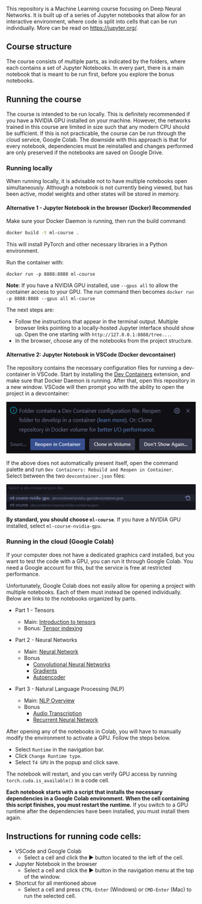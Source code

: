This repository is a Machine Learning course focusing on Deep Neural Networks. It is built up of a series of Jupyter notebooks that allow for an interactive environment, where code is split into cells that can be run individually. More can be read on https://jupyter.org/. 

## Course structure
The course consists of multiple parts, as indicated by the folders, where each contains a set of Jupyter Notebooks. In every part, there is a main notebook that is meant to be run first, before you explore the bonus notebooks. 

## Running the course
The course is intended to be run locally. This is definitely recommended if you have a NVIDIA GPU installed on your machine. However, the networks trained in this course are limited in size such that any modern CPU should be sufficient. If this is not practicable, the course can be run through the cloud service, Google Colab. The downside with this approach is that for every notebook, dependencies must be reinstalled and changes performed are only preserved if the notebooks are saved on Google Drive. 

### Running locally
When running locally, it is advisable not to have multiple notebooks open simultaneously. Although a notebook is not currently being viewed, but has been active, model weights and other states will be stored in memory. 

#### Alternative 1 - Jupyter Notebook in the browser (Docker)  **Recommended**
Make sure your Docker Daemon is running, then run the build command:
```bash
docker build -t ml-course .
```
This will install PyTorch and other necessary libraries in a Python environment.

Run the container with:
```
docker run -p 8888:8888 ml-course
```
**Note**: If you have a NVIDIA GPU installed, use `--gpus all` to allow the container access to your GPU. The run command then becomes `docker run -p 8888:8888 --gpus all ml-course`

The next steps are:
- Follow the instructions that appear in the terminal output. Multiple browser links pointing to a locally-hosted Jupyter interface should show up. Open the one starting with `http://127.0.0.1:8888/tree...`.
- In the browser, choose any of the notebooks from the project structure. 

#### Alternative 2: Jupyter Notebook in VSCode (Docker devcontainer)
The repository contains the necessary configuration files for running a dev-container in VSCode. Start by installing the [Dev Containers](https://marketplace.visualstudio.com/items?itemName=ms-vscode-remote.remote-containers) extension, and make sure that Docker Daemon is running. After that, open this repository in a new window. VSCode will then prompt you with the ability to open the project in a devcontainer:

![vscode dev container prompt](./res/devcontainers-vscode-prompt.png)

If the above does not automatically present itself, open the command palette and run `Dev Containers: Rebuild and Reopen in Container`.  
Select between the two `devcontainer.json` files:

![dev containers to choose from](./res/devcontainers.png)

**By standard, you should choose `ml-course`**. If you have a NVIDIA GPU installed, select `ml-course-nvidia-gpu`.

### Running in the cloud (Google Colab)
If your computer does not have a dedicated graphics card installed, but you want to test the code with a GPU, you can run it through Google Colab. You need a Google account for this, but the service is free at restricted performance. 

Unfortunately, Google Colab does not easily allow for opening a project with multiple notebooks. Each of them must instead be opened individually. 
Below are links to the notebooks organized by parts.

- Part 1 - Tensors
    - Main: [Introduction to tensors](https://colab.research.google.com/github/willdalh/ml-course/blob/main/part1-tensors/tensors.ipynb)
    - Bonus: [Tensor indexing](https://colab.research.google.com/github/willdalh/ml-course/blob/main/part1-tensors/bonus_indexing.ipynb)

- Part 2 - Neural Networks
    - Main: [Neural Network](https://colab.research.google.com/github/willdalh/ml-course/blob/main/part2-neural-networks/neural_networks.ipynb)
    - Bonus
        - [Convolutional Neural Networks](https://colab.research.google.com/github/willdalh/ml-course/blob/main/part2-neural-networks/bonus_convnet.ipynb)
        - [Gradients](https://colab.research.google.com/github/willdalh/ml-course/blob/main/part2-neural-networks/bonus_gradients.ipynb)
        - [Autoencoder](https://colab.research.google.com/github/willdalh/ml-course/blob/main/part2-neural-networks/bonus_autoencoder.ipynb)

- Part 3 - Natural Language Processing (NLP)
    - Main: [NLP Overview](https://colab.research.google.com/github/willdalh/ml-course/blob/main/part3-nlp/nlp.ipynb)
    - Bonus
        - [Audio Transcription](https://colab.research.google.com/github/willdalh/ml-course/blob/main/part3-nlp/bonus_audio_transcription.ipynb)
        - [Recurrent Neural Network](https://colab.research.google.com/github/willdalh/ml-course/blob/main/part3-nlp/bonus_rnn.ipynb)

    
After opening any of the notebooks in Colab, you will have to manually modify the environment to activate a GPU. Follow the steps below.

- Select `Runtime` in the navigation bar.
- Click `Change Runtime type`.
- Select `T4 GPU` in the popup and click save.

The notebook will restart, and you can verify GPU access by running `torch.cuda.is_available()` in a code cell.

**Each notebook starts with a script that installs the necessary dependencies in a Google Colab environment. When the cell containing this script finishes, you must restart the runtime.** If you switch to a GPU runtime after the dependencies have been installed, you must install them again. 

## Instructions for running code cells:
- VSCode and Google Colab
    - Select a cell and click the ▶️ button located to the left of the cell.
- Jupyter Notebook in the browser
    - Select a cell and click the ▶️ button in the navigation menu at the top of the window.
- Shortcut for all mentioned above
    - Select a cell and press `CTRL-Enter` (Windows) or `CMD-Enter` (Mac) to run the selected cell.